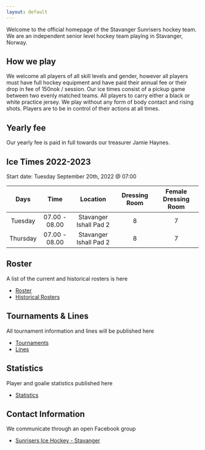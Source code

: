 ```yaml
---
layout: default
---
```

Welcome to the official homepage of the Stavanger Sunrisers hockey team. We are an independent senior level hockey team playing in Stavanger, Norway.

## How we play
We welcome all players of all skill levels and gender, however all players must have full hockey equipment and have paid their annual fee or their drop in fee of 150nok / session. Our ice times consist of a pickup game between two evenly matched teams. All players to carry either a black or white practice jersey. We play without any form of body contact and rising shots. Players are to be in control of their actions at all times.

## Yearly fee
Our yearly fee is paid in full towards our treasurer Jamie Haynes.

## Ice Times 2022-2023

Start date: Tuesday September 20th, 2022 @ 07:00

|Days|Time|Location|Dressing Room|Female Dressing Room|
|:-:|:-:|:-:|:-:|:-:|
|Tuesday|07.00 - 08.00|Stavanger Ishall Pad 2|8|7|
|Thursday|07.00 - 08.00|Stavanger Ishall Pad 2|8|7|

## Roster
A list of the current and historical rosters is here
* [Roster](./roster.md)
* [Historical Rosters](./roster-legacy.md)

## Tournaments & Lines
All tournament information and lines will be published here
* [Tournaments](./tournaments.md)
* [Lines](./lines.md)

## Statistics
Player and goalie statistics published here
* [Statistics](./statistics.md)

## Contact Information
We communicate through an open Facebook group
* [Sunrisers Ice Hockey - Stavanger](https://www.facebook.com/groups/27190567208)
